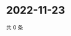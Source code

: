 # 2022-11-23

共 0 条

<!-- BEGIN WEIBO -->
<!-- 最后更新时间 Wed Nov 23 2022 13:13:28 GMT+0800 (China Standard Time) -->

<!-- END WEIBO -->
